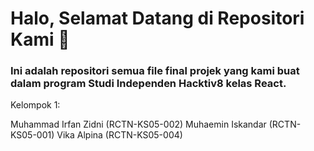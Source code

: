 # Halo, Selamat Datang di Repositori Kami 🥳

### Ini adalah repositori semua file final projek yang kami buat dalam program Studi Independen Hacktiv8 kelas React.

Kelompok 1:

Muhammad Irfan Zidni (RCTN-KS05-002)
Muhaemin Iskandar (RCTN-KS05-001)
Vika Alpina (RCTN-KS05-004)
